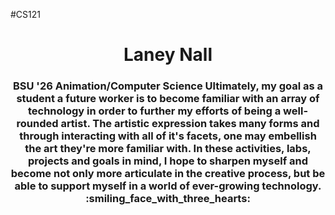 #CS121
<h1 align="center"> Laney Nall 
<h3 align="center"> BSU '26 
<align="center"> Animation/Computer Science
Ultimately, my goal as a student a future worker is to become familiar with an array of technology in order to further my efforts of being a well-rounded artist. The artistic expression takes many forms and through interacting with all of it's facets, one may embellish the art they're more familiar with. In these activities, labs, projects and goals in mind, I hope to sharpen myself and become not only more articulate in the creative process, but be able to support myself in a world of ever-growing technology. :smiling_face_with_three_hearts:	

